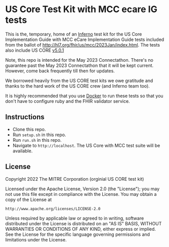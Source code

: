 # US Core Test Kit with MCC ecare IG tests

This is the, temporary, home of an [Inferno](https://github.com/inferno-community/inferno-core) test kit
for the US Core Implementation Guide with MCC eCare Implementation Guide tests 
included from the ballot of http://hl7.org/fhir/us/mcc/2023Jan/index.html. 
The tests also include US CORE [v5.0.1](http://hl7.org/fhir/us/core/STU5.0.1/)

Note, this repo is intended for the May 2023 Connectathon. There's no guarantee past the 
May 2023 Connectathon that it will be kept current. However, come back frequently till then for
updates. 

We borrowed heavily from the US CORE test kits we owe gratitude and thanks to the hard work of
the US CORE crew (and Inferno team too).

It is highly recommended that you use [Docker](https://www.docker.com/) to run
these tests so that you don't have to configure ruby and the FHIR validator
service.

## Instructions

- Clone this repo.
- Run `setup.sh` in this repo.
- Run `run.sh` in this repo.
- Navigate to `http://localhost`. The US Core with MCC test suite will be available.

## License
Copyright 2022 The MITRE Corporation (orginial US CORE test kit)

Licensed under the Apache License, Version 2.0 (the "License"); you may not use
this file except in compliance with the License. You may obtain a copy of the
License at
```
http://www.apache.org/licenses/LICENSE-2.0
```
Unless required by applicable law or agreed to in writing, software distributed
under the License is distributed on an "AS IS" BASIS, WITHOUT WARRANTIES OR
CONDITIONS OF ANY KIND, either express or implied. See the License for the
specific language governing permissions and limitations under the License.
